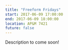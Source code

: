 ```yaml
---
title: "Freeform Fridays"
start: 2017-06-09 17:00:00
end: 2017-06-09 18:00:00
location: AP&M 7421
future: false
---
```


Description to come soon!
